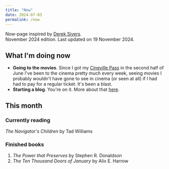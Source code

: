 ```yaml
---
title: "Now"
date: 2024-07-03
permalink: /now
---
```


Now-page inspired by <a href="https://sive.rs/nowff" target="_blank">Derek Sivers</a>. 
<br />November 2024 edition. Last updated on 19 November 2024.
## What I'm doing now

- **Going to the movies**. Since I got my <a href="https://cinevillepass.be/en-BE" target="_blank">Cineville Pass</a> in the second half of June  I've been to the cinema pretty much every week, seeing movies I probably wouldn't have gone to see in cinema (or seen at all) if I had had to pay for a regular ticket. It's been a blast.
- **Starting a blog**. You're on it. More about that [here](/about.md).

## This month
### Currently reading
_The Navigator's Children_ by Tad Williams

### Finished books
1. _The Power that Preserves_ by Stephen R. Donaldson
2. _The Ten Thousand Doors of January_ by Alix E. Harrow
